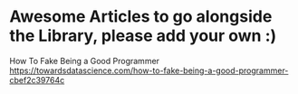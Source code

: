 # Awesome Articles to go alongside the Library, please add your own :)

How To Fake Being a Good Programmer
https://towardsdatascience.com/how-to-fake-being-a-good-programmer-cbef2c39764c 